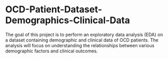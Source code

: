 # OCD-Patient-Dataset-Demographics-Clinical-Data
The goal of this project is to perform an exploratory data analysis (EDA) on a dataset containing demographic and clinical data of OCD patients. The analysis will focus on understanding the relationships between various demographic factors and clinical outcomes.
